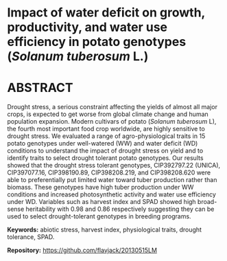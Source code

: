 # Impact of water deficit on growth, productivity, and water use efficiency in potato genotypes (*Solanum tuberosum* L.)

# ABSTRACT

Drought stress, a serious constraint affecting the yields of almost all major crops, is expected to get worse from global climate change and human population expansion. Modern cultivars of potato (*Solanum tuberosum* L), the fourth most important food crop worldwide, are highly sensitive to drought stress. We evaluated a range of agro-physiological traits in 15 potato genotypes under well-watered (WW) and water deficit (WD) conditions to understand the impact of drought stress on yield and to identify traits to select drought tolerant potato genotypes. Our results showed that the drought stress tolerant genotypes, CIP392797.22 (UNICA), CIP397077.16, CIP398190.89, CIP398208.219, and CIP398208.620 were able to preferentially put limited water toward tuber production rather than biomass. These genotypes have high tuber production under WW conditions and increased photosynthetic activity and water use efficiency under WD. Variables such as harvest index and SPAD showed high broad-sense heritability with 0.98 and 0.86 respectively suggesting they can be used to select drought-tolerant genotypes in breeding programs.

**Keywords:** abiotic stress, harvest index, physiological traits, drought tolerance, SPAD.

**Repository:** <https://github.com/flavjack/20130515LM>
